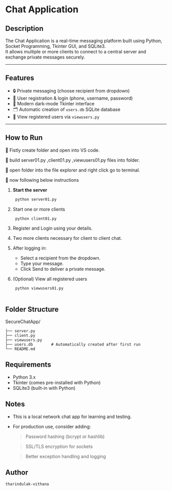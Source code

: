 # Chat Application

## Description
The Chat Application is a real-time messaging platform built using Python, Socket Programming, Tkinter GUI, and SQLite3.  
It allows multiple or more clients to connect to a central server and exchange private messages securely.

---

## Features
- 🔒 Private messaging (choose recipient from dropdown)
- 👤 User registration & login (phone, username, password)
- 🖤 Modern dark-mode Tkinter interface
- 🗂️ Automatic creation of `users.db` SQLite database
- 👥 View registered users via `viewusers.py`

---

## How to Run
📜 Fistly create folder and open into VS code.

📜 build server01.py ,client01.py ,viewusers01.py files into folder.

📜 open folder into the file explorer and right click go to terminal.

📜 now following below instructions 
1. **Start the server**
   ```bash
    python server01.py
2. Start one or more clients
   ```bash
    python client01.py
3. Register and Login using your details.
4. Two more clients necessary for client to client chat.
    
6. After logging in:
    * Select a recipient from the dropdown.
    * Type your message.
    * Click Send to deliver a private message.
7. (Optional) View all registered users
   ```bash
    python viewusers01.py
 
## Folder Structure

   SecureChatApp/
   
    ├── server.py
    ├── client.py
    ├── viewusers.py
    ├── users.db        # Automatically created after first run
    └── README.md

## Requirements
  * Python 3.x
  * Tkinter (comes pre-installed with Python)
  * SQLite3 (built-in with Python)

## Notes
  * This is a local network chat app for learning and testing.
  * For production use, consider adding:
     > Password hashing (bcrypt or hashlib)
     
     > SSL/TLS encryption for sockets
     
     > Better exception handling and logging

## Author
    tharindulak-vithana




     
      



